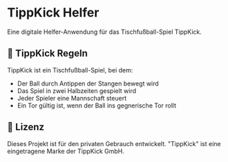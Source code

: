 # TippKick Helfer

Eine digitale Helfer-Anwendung für das Tischfußball-Spiel TippKick.

## 🎯 TippKick Regeln

TippKick ist ein Tischfußball-Spiel, bei dem:
- Der Ball durch Antippen der Stangen bewegt wird
- Das Spiel in zwei Halbzeiten gespielt wird
- Jeder Spieler eine Mannschaft steuert
- Ein Tor gültig ist, wenn der Ball ins gegnerische Tor rollt

## 📝 Lizenz

Dieses Projekt ist für den privaten Gebrauch entwickelt.
"TippKick" ist eine eingetragene Marke der TippKick GmbH.

